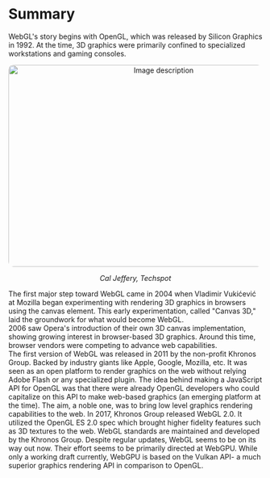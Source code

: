 # Summary 
WebGL's story begins with OpenGL, which was released by Silicon Graphics in 1992. At the time, 3D graphics were primarily confined to specialized workstations and gaming consoles.  
<div style="text-align: center;">
    <img src="https://www.techspot.com/articles-info/2142/images/2020-12-05-image-2.jpg" 
         style="width: 600px; height: 400px; border-radius: 10px;" 
         alt="Image description">
    <p style="font-style: italic; font-size: 14px;">Cal Jeffery, Techspot</p>
</div>

The first major step toward WebGL came in 2004 when Vladimir Vukićević at Mozilla began experimenting with rendering 3D graphics in browsers using the canvas element. This early experimentation, called "Canvas 3D," laid the groundwork for what would become WebGL.  
2006 saw Opera's introduction of their own 3D canvas implementation, showing growing interest in browser-based 3D graphics. Around this time, browser vendors were competing to advance web capabilities.  
The first version of WebGL was released in 2011 by the non-profit Khronos Group. Backed by industry giants like Apple, Google, Mozilla, etc. It was seen as an open platform to render graphics on the web without relying Adobe Flash or any specialized plugin. The idea behind making a JavaScript API for OpenGL was that there were already OpenGL developers who could capitalize on this API to make web-based graphics (an emerging platform at the time). The aim, a noble one, was to bring low level graphics rendering capabilities to the web. In 2017, Khronos Group released WebGL 2.0. It utilized the OpenGL ES 2.0 spec which brought higher fidelity features such as 3D textures to the web. WebGL standards are maintained and developed by the Khronos Group. Despite regular updates, WebGL seems to be on its way out now. Their effort seems to be primarily directed at WebGPU. While only a working draft currently, WebGPU is based on the Vulkan API- a much superior graphics rendering API in comparison to OpenGL.